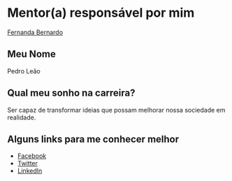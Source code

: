 # Mentor(a) responsável por mim

[Fernanda Bernardo](../../mentors/profiles/fernandabernardo.md)

## Meu Nome

Pedro Leão

## Qual meu sonho na carreira?

Ser capaz de transformar ideias que possam melhorar nossa sociedade em realidade.

## Alguns links para me conhecer melhor

- [Facebook](https://www.facebook.com/phenriqueleao)
- [Twitter](https://www.twitter.com/phenriqueleao)
- [LinkedIn](https://br.linkedin.com/in/pedro-henrique-le%C3%A3o-97b10052?trk=prof-samename-name)
